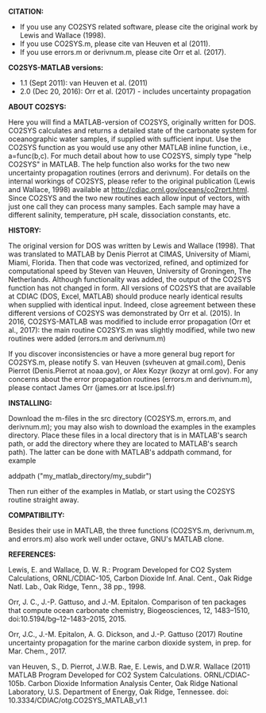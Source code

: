 **CITATION:**

- If you use any CO2SYS related software, please cite the original work by Lewis and Wallace (1998).
- If you use CO2SYS.m, please cite van Heuven et al (2011).
- If you use errors.m or derivnum.m, please cite Orr et al. (2017).

**CO2SYS-MATLAB versions:**

- 1.1 (Sept 2011): van Heuven et al. (2011) 
- 2.0 (Dec 20, 2016): Orr et al. (2017) - includes uncertainty propagation

**ABOUT CO2SYS:**

Here you will find a MATLAB-version of CO2SYS, originally written for
DOS. CO2SYS calculates and returns a detailed state of the carbonate system for
oceanographic water samples, if supplied with sufficient input.  Use the CO2SYS
function as you would use any other MATLAB inline function, i.e.,
a=func(b,c). For much detail about how to use CO2SYS, simply type "help CO2SYS"
in MATLAB.  The help function also works for the two new uncertainty propagation
routines (errors and derivnum).  For details on the internal workings of CO2SYS,
please refer to the original publication (Lewis and Wallace, 1998) available at
http://cdiac.ornl.gov/oceans/co2rprt.html.  Since CO2SYS and the two new
routines each allow input of vectors, with just one call they can process many
samples.  Each sample may have a different salinity, temperature, pH scale,
dissociation constants, etc.

**HISTORY:**

The original version for DOS was written by Lewis and Wallace (1998). That was
translated to MATLAB by Denis Pierrot at CIMAS, University of Miami, Miami,
Florida. Then that code was vectorized, refined, and optimized for computational
speed by Steven van Heuven, University of Groningen, The Netherlands. Although
functionality was added, the output of the CO2SYS function has not changed in
form. All versions of CO2SYS that are available at CDIAC (DOS, Excel, MATLAB)
should produce nearly identical results when supplied with identical
input. Indeed, close agreement between these different versions of CO2SYS was
demonstrated by Orr et al. (2015).  In 2016, CO2SYS-MATLAB was modified to
include error propagation (Orr et al., 2017): the main routine CO2SYS.m was
slightly modified, while two new routines were added (errors.m and derivnum.m)


If you discover inconsistencies or have a more general bug report for CO2SYS.m,
please notify S. van Heuven (svheuven at gmail.com), Denis Pierrot
(Denis.Pierrot at noaa.gov), or Alex Kozyr (kozyr at ornl.gov). For any concerns
about the error propagation routines (errors.m and derivnum.m), please contact
James Orr (james.orr at lsce.ipsl.fr)

**INSTALLING:**

Download the m-files in the src directory (CO2SYS.m, errors.m, and derivnum.m);
you may also wish to download the examples in the examples directory.  Place
these files in a local directory that is in MATLAB's search path, or add the
directory where they are located to MATLAB's search path). The latter can be
done with MATLAB's addpath command, for example

addpath ("my_matlab_directory/my_subdir")

Then run either of the examples in Matlab, or start using the CO2SYS routine
straight away.

**COMPATIBILITY:**

Besides their use in MATLAB, the three functions (CO2SYS.m, derivnum.m, and
errors.m) also work well under octave, GNU's MATLAB clone.


**REFERENCES:**

Lewis, E. and Wallace, D. W. R.: Program Developed for CO2 System Calculations,
ORNL/CDIAC-105, Carbon Dioxide Inf.  Anal. Cent., Oak Ridge Natl. Lab., Oak
Ridge, Tenn., 38 pp., 1998.

Orr, J. C., J.-P. Gattuso, and J.-M. Epitalon. Comparison of ten packages that
compute ocean carbonate chemistry, Biogeosciences, 12, 1483–1510,
doi:10.5194/bg–12–1483–2015, 2015.

Orr, J.C., J.-M. Epitalon, A. G. Dickson, and J.-P. Gattuso (2017) Routine
uncertainty propagation for the marine carbon dioxide system, in prep. for
Mar. Chem., 2017.

van Heuven, S., D. Pierrot, J.W.B. Rae, E. Lewis, and D.W.R. Wallace (2011)
MATLAB Program Developed for CO2 System Calculations. ORNL/CDIAC-105b.  Carbon
Dioxide Information Analysis Center, Oak Ridge National Laboratory, U.S.
Department of Energy, Oak Ridge, Tennessee. doi:
10.3334/CDIAC/otg.CO2SYS_MATLAB_v1.1

